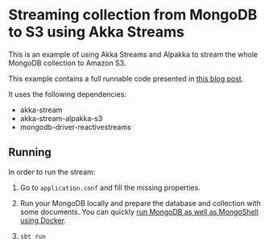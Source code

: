 # Streaming collection from MongoDB to S3 using Akka Streams

This is an example of using Akka Streams and Alpakka to stream the whole MongoDB collection to Amazon S3.

This example contains a full runnable code presented in [this blog post](https://medium.com/@bszwej/crafting-production-ready-backup-as-a-service-solution-using-akka-streams-130725df20cb).

It uses the following dependencies:
- akka-stream
- akka-stream-alpakka-s3
- mongodb-driver-reactivestreams

## Running

In order to run the stream:

1. Go to `application.conf` and fill the missing properties.

2. Run your MongoDB locally and prepare the database and collection with some documents. You can quickly [run MongoDB as well as MongoShell using Docker](https://hub.docker.com/_/mongo/).

3. `sbt run`

